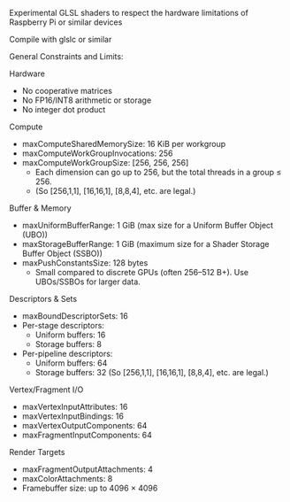 Experimental GLSL shaders to respect the hardware limitations of Raspberry Pi or similar devices

Compile with glslc or similar

General Constraints and Limits:

Hardware 
* No cooperative matrices
* No FP16/INT8 arithmetic or storage
* No integer dot product

Compute
* maxComputeSharedMemorySize: 16 KiB per workgroup
* maxComputeWorkGroupInvocations: 256
* maxComputeWorkGroupSize: [256, 256, 256]
  * Each dimension can go up to 256, but the total threads in a group ≤ 256.
  * (So [256,1,1], [16,16,1], [8,8,4], etc. are legal.)

Buffer & Memory
* maxUniformBufferRange: 1 GiB (max size for a Uniform Buffer Object (UBO))
* maxStorageBufferRange: 1 GiB (maximum size for a Shader Storage Buffer Object (SSBO))
* maxPushConstantsSize: 128 bytes
  * Small compared to discrete GPUs (often 256–512 B+). Use UBOs/SSBOs for larger data.

Descriptors & Sets
* maxBoundDescriptorSets: 16
* Per-stage descriptors:
  * Uniform buffers: 16
  * Storage buffers: 8
* Per-pipeline descriptors:
  * Uniform buffers: 64
  * Storage buffers: 32
    (So [256,1,1], [16,16,1], [8,8,4], etc. are legal.)

Vertex/Fragment I/O
* maxVertexInputAttributes: 16
* maxVertexInputBindings: 16
* maxVertexOutputComponents: 64
* maxFragmentInputComponents: 64

Render Targets
* maxFragmentOutputAttachments: 4
* maxColorAttachments: 8
* Framebuffer size: up to 4096 × 4096
